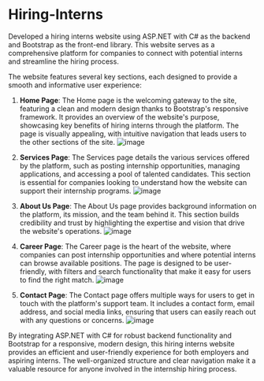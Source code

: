 # Hiring-Interns
Developed a hiring interns website using ASP.NET with C# as the backend and Bootstrap as the front-end library. This website serves as a comprehensive platform for companies to connect with potential interns and streamline the hiring process.

The website features several key sections, each designed to provide a smooth and informative user experience:

1. **Home Page**: The Home page is the welcoming gateway to the site, featuring a clean and modern design thanks to Bootstrap's responsive framework. It provides an overview of the website's purpose, showcasing key benefits of hiring interns through the platform. The page is visually appealing, with intuitive navigation that leads users to the other sections of the site.
   ![image](https://github.com/user-attachments/assets/b643207e-90d8-47b2-b83d-c98ad0ef530b)


2. **Services Page**: The Services page details the various services offered by the platform, such as posting internship opportunities, managing applications, and accessing a pool of talented candidates. This section is essential for companies looking to understand how the website can support their internship programs.
   ![image](https://github.com/user-attachments/assets/511a0025-a7ef-4d9e-94a2-b37161ece146)


3. **About Us Page**: The About Us page provides background information on the platform, its mission, and the team behind it. This section builds credibility and trust by highlighting the expertise and vision that drive the website's operations.
   ![image](https://github.com/user-attachments/assets/f0cde663-1c29-45a7-9567-8cad8a5765c9)


4. **Career Page**: The Career page is the heart of the website, where companies can post internship opportunities and where potential interns can browse available positions. The page is designed to be user-friendly, with filters and search functionality that make it easy for users to find the right match.
   ![image](https://github.com/user-attachments/assets/e6f2ead0-0a66-4bf0-b6b0-74b265472ca1)


5. **Contact Page**: The Contact page offers multiple ways for users to get in touch with the platform's support team. It includes a contact form, email address, and social media links, ensuring that users can easily reach out with any questions or concerns.
![image](https://github.com/user-attachments/assets/6b267d98-f987-4dd8-9da9-a3a6a80fcda2)


By integrating ASP.NET with C# for robust backend functionality and Bootstrap for a responsive, modern design, this hiring interns website provides an efficient and user-friendly experience for both employers and aspiring interns. The well-organized structure and clear navigation make it a valuable resource for anyone involved in the internship hiring process.
